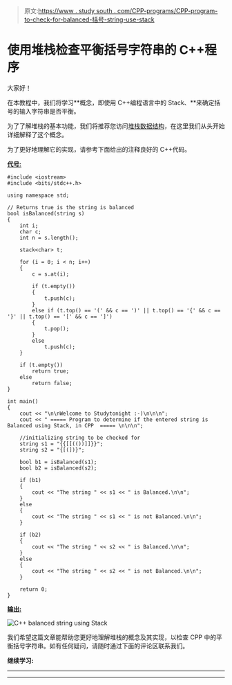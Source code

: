 > 原文:[https://www . study south . com/CPP-programs/CPP-program-to-check-for-balanced-括号-string-use-stack](https://www.studytonight.com/cpp-programs/cpp-program-to-check-for-balanced-bracket-string-using-stack)

# 使用堆栈检查平衡括号字符串的 C++程序

大家好！

在本教程中，我们将学习**概念，即使用 C++编程语言中的 Stack、**来确定括号的输入字符串是否平衡。

为了了解堆栈的基本功能，我们将推荐您访问[堆栈数据结构](https://www.studytonight.com/data-structures/stack-data-structure)，在这里我们从头开始详细解释了这个概念。

为了更好地理解它的实现，请参考下面给出的注释良好的 C++代码。

<u>**代号:**</u>

```
#include <iostream>
#include <bits/stdc++.h>

using namespace std;

// Returns true is the string is balanced
bool isBalanced(string s)
{
    int i;
    char c;
    int n = s.length();

    stack<char> t;

    for (i = 0; i < n; i++)
    {
        c = s.at(i);

        if (t.empty())
        {
            t.push(c);
        }
        else if (t.top() == '(' && c == ')' || t.top() == '{' && c == '}' || t.top() == '[' && c == ']')
        {
            t.pop();
        }
        else
            t.push(c);
    }

    if (t.empty())
        return true;
    else
        return false;
}

int main()
{
    cout << "\n\nWelcome to Studytonight :-)\n\n\n";
    cout << " ===== Program to determine if the entered string is Balanced using Stack, in CPP  ===== \n\n\n";

    //initializing string to be checked for
    string s1 = "{{[[(())]]}}";
    string s2 = "{[(])}";

    bool b1 = isBalanced(s1);
    bool b2 = isBalanced(s2);

    if (b1)
    {
        cout << "The string " << s1 << " is Balanced.\n\n";
    }
    else
    {
        cout << "The string " << s1 << " is not Balanced.\n\n";
    }

    if (b2)
    {
        cout << "The string " << s2 << " is Balanced.\n\n";
    }
    else
    {
        cout << "The string " << s2 << " is not Balanced.\n\n";
    }

    return 0;
}
```

<u>**输出:**</u>

![C++ balanced string using Stack](../Images/62afdc6baa368b90eea06f9163958ff2.png)

我们希望这篇文章能帮助您更好地理解堆栈的概念及其实现，以检查 CPP 中的平衡括号字符串。如有任何疑问，请随时通过下面的评论区联系我们。

**继续学习:**

* * *

* * *